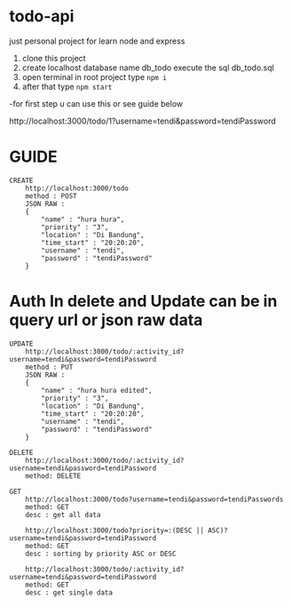 # todo-api
just personal project for learn node and express

1. clone this project
2. create localhost database name db_todo execute the sql db_todo.sql
3. open terminal in root project type `npm i`
4. after that type `npm start`

-for first step u can use this or see guide below

http://localhost:3000/todo/1?username=tendi&password=tendiPassword

# GUIDE
```
CREATE
    http://localhost:3000/todo
    method : POST
    JSON RAW :
    {
        "name" : "hura hura",
        "priority" : "3",
        "location" : "Di Bandung",
        "time_start" : "20:20:20",
        "username" : "tendi",
        "password" : "tendiPassword"
    }
```    
# Auth In delete and Update can be in query url or json raw data
```
UPDATE
    http://localhost:3000/todo/:activity_id?username=tendi&password=tendiPassword
    method : PUT
    JSON RAW :
    {
        "name" : "hura hura edited",
        "priority" : "3",
        "location" : "Di Bandung",
        "time_start" : "20:20:20",
        "username" : "tendi",
        "password" : "tendiPassword"
    }
```

```
DELETE
    http://localhost:3000/todo/:activity_id?username=tendi&password=tendiPassword
    method: DELETE
```
```
GET
    http://localhost:3000/todo?username=tendi&password=tendiPasswords
    method: GET
    desc : get all data

    http://localhost:3000/todo?priority=:(DESC || ASC)?username=tendi&password=tendiPassword
    method: GET
    desc : sorting by priority ASC or DESC
    
    http://localhost:3000/todo/:activity_id?username=tendi&password=tendiPassword
    method: GET
    desc : get single data
```
